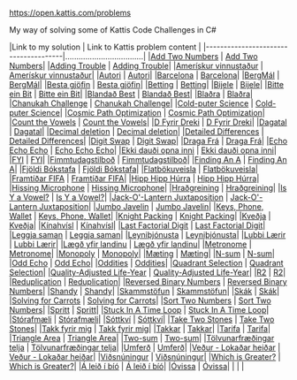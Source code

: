 
https://open.kattis.com/problems

My way of solving some of Kattis Code Challenges in C#


|Link to my solution                   |   Link to Kattis problem content  |
|--------------------------------------|...................................|
|[Add Two Numbers](AddTwoNumbers.cs)   |   [Add Two Numbers](https://open.kattis.com/problems/addtwonumbers)|
|[Adding Trouble](AddingTrouble.cs)    |   [Adding Trouble](https://open.kattis.com/problems/addingtrouble)|
|[Amerískur vinnustaður](Amerískurvinnustaður.cs)    |   [Amerískur vinnustaður](https://open.kattis.com/problems/ameriskur)|
|[Autori](Autori.cs)    |   [Autori](https://open.kattis.com/problems/autori)|
|[Barcelona](Barcelona.cs)    |   [Barcelona](https://open.kattis.com/problems/barcelona)|
|[BergMál](BergMál.cs)    |   [BergMál](https://open.kattis.com/problems/bergmal)|
|[Besta gjöfin](Bestagjöfin.cs)    |   [Besta gjöfin](https://open.kattis.com/problems/bestagjofin)|
|[Betting](Betting.cs)    |   [Betting](https://open.kattis.com/problems/betting)|
|[Bijele](Bijele.cs)    |   [Bijele](https://open.kattis.com/problems/bijele)|
|[Bitte ein Bit](BitteeinBit.cs)    |   [Bitte ein Bit](https://open.kattis.com/problems/bitteeinbit)|
|[Blandað Best](BlandaðBest.cs)    |   [Blandað Best](https://open.kattis.com/problems/blandadbest)|
|[Blaðra](Blaðra.cs)    |   [Blaðra](https://open.kattis.com/problems/bladra2)|
|[Chanukah Challenge](ChanukahChallenge.cs)    |   [Chanukah Challenge](https://open.kattis.com/problems/chanukah)|
|[Cold-puter Science](Cold-puterScience.cs)    |   [Cold-puter Science](https://open.kattis.com/problems/cold)|
|[Cosmic Path Optimization](CosmicPathOptimization.cs)    |   [Cosmic Path Optimization](https://open.kattis.com/problems/cosmicpathoptimization)|
|[Count the Vowels](CounttheVowels.cs)    |   [Count the Vowels](https://open.kattis.com/problems/countthevowels)|
|[D Fyrir Dreki](DFyrirDreki.cs)    |   [D Fyrir Dreki](https://open.kattis.com/problems/dfyrirdreki)|
|[Dagatal](Dagatal.cs)    |   [Dagatal](https://open.kattis.com/problems/dagatal)|
|[Decimal deletion](Decimaldeletion.cs)    |   [Decimal deletion](https://open.kattis.com/problems/decimaldeletion)|
|[Detailed Differences](DetailedDifferences.cs)    |   [Detailed Differences](https://open.kattis.com/problems/detaileddifferences)|
|[Digit Swap](DigitSwap.cs)    |   [Digit Swap](https://open.kattis.com/problems/digitswap)|
|[Draga Frá](DragaFra.cs)    |   [Draga Frá](https://open.kattis.com/problems/dragafra)|
|[Echo Echo Echo](EchoEchoEcho.cs)    |   [Echo Echo Echo](https://open.kattis.com/problems/echoechoecho)|
|[Ekki dauði opna inni](Ekkidauðiopnainni.cs)    |   [Ekki dauði opna inni](https://open.kattis.com/problems/ekkidaudi)|
|[FYI](FYI.cs)    |   [FYI](https://open.kattis.com/problems/fyi)|
|[Fimmtudagstilboð](Fimmtudagstilboð.cs)    |   [Fimmtudagstilboð](https://open.kattis.com/problems/fimmtudagstilbod)|
|[Finding An A](FindingAnA.cs)    |   [Finding An A](https://open.kattis.com/problems/findingana)|
|[Fjöldi Bókstafa](FjöldiBókstafa.cs)    |   [Fjöldi Bókstafa](https://open.kattis.com/problems/fjoldibokstafa)|
|[Flatbökuveisla](Flatbökuveisla.cs)    |   [Flatbökuveisla](https://open.kattis.com/problems/flatbokuveisla)|
|[Framtíðar FIFA](FramtíðarFIFA.cs)    |   [Framtíðar FIFA](https://open.kattis.com/problems/fifa)|
|[Hipp Hipp Húrra](HippHippHúrra.cs)    |   [Hipp Hipp Húrra](https://open.kattis.com/problems/hipphipphurra)|
|[Hissing Microphone](HissingMicrophone.cs)    |   [Hissing Microphone](https://open.kattis.com/problems/hissingmicrophone)|
|[Hraðgreining](Hraðgreining.cs)    |   [Hraðgreining](https://open.kattis.com/problems/hradgreining)|
|[Is Y a Vowel?](IsYaVowel.cs)    |   [Is Y a Vowel?](https://open.kattis.com/problems/isyavowel)|
|[Jack-O'-Lantern Juxtaposition](JackOLanternJuxtaposition.cs)    |   [Jack-O'-Lantern Juxtaposition](https://open.kattis.com/problems/jackolanternjuxtaposition)|
|[Jumbo Javelin](JumboJavelin.cs)    |   [Jumbo Javelin](https://open.kattis.com/problems/jumbojavelin)|
|[Keys, Phone, Wallet](KeysPhoneWallet.cs)    |   [Keys, Phone, Wallet](https://open.kattis.com/problems/keysphonewallet)|
|[Knight Packing](KnightPacking.cs)    |   [Knight Packing](https://open.kattis.com/problems/knightpacking)|
|[Kveðja](Kveðja.cs)    |   [Kveðja](https://open.kattis.com/problems/kvedja)|
|[Kínahvísl](Kínahvísl.cs)    |   [Kínahvísl](https://open.kattis.com/problems/kinahvisl)|
|[Last Factorial Digit](LastFactorialDigit.cs)    |   [Last Factorial Digit](https://open.kattis.com/problems/lastfactorialdigit)|
|[Leggja saman](Leggjasaman.cs)    |   [Leggja saman](https://open.kattis.com/problems/leggjasaman)|
|[Leyniþjónusta](Leyniþjónusta.cs)    |   [Leyniþjónusta](https://open.kattis.com/problems/leynithjonusta)|
|[Lubbi Lærir](LubbiLærir.cs)    |   [Lubbi Lærir](https://open.kattis.com/problems/lubbilaerir)|
|[Lægð yfir landinu](Lægðyfirlandinu.cs)    |   [Lægð yfir landinu](https://open.kattis.com/problems/laegdyfirlandinu)|
|[Metronome](Metronome.cs)    |   [Metronome](https://open.kattis.com/problems/metronome)|
|[Monopoly](Monopoly.cs)    |   [Monopoly](https://open.kattis.com/problems/monopol)|
|[Mæting](Mæting.cs)    |   [Mæting](https://open.kattis.com/problems/maeting)|
|[N-sum](N-sum.cs)    |   [N-sum](https://open.kattis.com/problems/nsum)|
|[Odd Echo](OddEcho.cs)    |   [Odd Echo](https://open.kattis.com/problems/oddecho)|
|[Oddities](Oddities.cs)    |   [Oddities](https://open.kattis.com/problems/oddities)|
|[Quadrant Selection](QuadrantSelection.cs)    |   [Quadrant Selection](https://open.kattis.com/problems/quadrant)|
|[Quality-Adjusted Life-Year](Quality-AdjustedLife-Year.cs)    |   [Quality-Adjusted Life-Year](https://open.kattis.com/problems/qaly)|
|[R2](R2.cs)    |   [R2](https://open.kattis.com/problems/r2)|
|[Reduplication](Reduplication.cs)    |   [Reduplication](https://open.kattis.com/problems/reduplikation)|
|[Reversed Binary Numbers](ReversedBinaryNumbers.cs)    |   [Reversed Binary Numbers](https://open.kattis.com/problems/reversebinary)|
|[Shandy](Shandy.cs)    |   [Shandy](https://open.kattis.com/problems/shandy)|
|[Skammstöfun](Skammstöfun.cs)    |   [Skammstöfun](https://open.kattis.com/problems/skammstofun)|
|[Skák](Skák.cs)    |   [Skák](https://open.kattis.com/problems/skak)|
|[Solving for Carrots](SolvingforCarrots.cs)    |   [Solving for Carrots](https://open.kattis.com/problems/carrots)|
|[Sort Two Numbers](SortTwoNumbers.cs)    |   [Sort Two Numbers](https://open.kattis.com/problems/sorttwonumbers)|
|[Spritt](Spritt.cs)    |   [Spritt](https://open.kattis.com/problems/spritt)|
|[Stuck In A Time Loop](StuckInATimeLoop.cs)    |   [Stuck In A Time Loop](https://open.kattis.com/problems/timeloop)|
|[Stórafmæli](Stórafmæli.cs)    |   [Stórafmæli](https://open.kattis.com/problems/storafmaeli)|
|[Sóttkví](Sóttkví.cs)    |   [Sóttkví](https://open.kattis.com/problems/sottkvi)|
|[Take Two Stones](TakeTwoStones.cs)    |   [Take Two Stones](https://open.kattis.com/problems/twostones)|
|[Takk fyrir mig](Takkfyrirmig.cs)    |   [Takk fyrir mig]()|
|[Takkar](Takkar.cs)    |   [Takkar](https://open.kattis.com/problems/takkar)|
|[Tarifa](Tarifa.cs)    |   [Tarifa](https://open.kattis.com/problems/tarifa)|
|[Triangle Area](TriangleArea.cs)    |   [Triangle Area](https://open.kattis.com/problems/triarea)|
|[Two-sum](Two-sum.cs)    |   [Two-sum](https://open.kattis.com/problems/twosum)|
|[Tölvunarfræðingar telja](Tölvunarfræðingartelja.cs)    |   [Tölvunarfræðingar telja](https://open.kattis.com/problems/tolvunarfraedingartelja)|
|[Umferð](Umferð.cs)    |   [Umferð](https://open.kattis.com/problems/umferd)|
|[Veður - Lokaðar heiðar](Veður-Lokaðarheiðar.cs)    |   [Veður - Lokaðar heiðar](https://open.kattis.com/problems/vedurheidar)|
|[Viðsnúningur](Viðsnúningur.cs)    |   [Viðsnúningur](https://open.kattis.com/problems/vidsnuningur)|
|[Which is Greater?](WhichisGreater.cs)    |   [Which is Greater?](https://open.kattis.com/problems/whichisgreater)|
|[Á leið í bíó](ÁLeiðíbíó.cs)    |   [Á leið í bíó](https://open.kattis.com/problems/aleidibio)|
|[Óvissa](Óvissa.cs)    |   [Óvissa](https://open.kattis.com/problems/ovissa)|
|[]()    |   []()|
